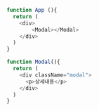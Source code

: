 ```javascript
function App (){
  return (
    <div>
        <Modal></Modal>
    </div>
  )
}
```
```javascript
function Modal(){
  return (
    <div className="modal">
      <p>상세내용</p>
    </div>
  )
}
```